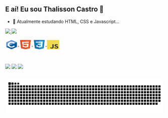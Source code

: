 ## E aí! Eu sou Thalisson Castro 👋

- 🌱 Atualmente estudando HTML, CSS e Javascript...

<div>
  <a href="https://github.com/thalissoncastrog">
  <img height="160em" src="https://github-readme-stats.vercel.app/api?username=thalissoncastrog&show_icons=true&theme=gotham&include_all_commits=true&count_private=true"/>
  <img height="160em" src="https://github-readme-stats.vercel.app/api/top-langs/?username=thalissoncastrog&layout=compact&langs_count=7&theme=gotham"/>
</div>
  
<div style="display: inline_block"><br>
  <img align="center" alt="TC-C" height="30" width="40" src="https://raw.githubusercontent.com/devicons/devicon/master/icons/c/c-original.svg">
  <img align="center" alt="TC-HTML" height="30" width="40" src="https://raw.githubusercontent.com/devicons/devicon/master/icons/html5/html5-original.svg">
  <img align="center" alt="TC-CSS" height="30" width="40" src="https://raw.githubusercontent.com/devicons/devicon/master/icons/css3/css3-original.svg">
  <img align="center" alt="TC-JAVASCRIPT" height="30" width="40" src="https://raw.githubusercontent.com/devicons/devicon/master/icons/javascript/javascript-original.svg">
</div>
  
  ##
  <br>
  <div> 
  <a href="https://instagram.com/thalissoncastrog" target="_blank"><img src="https://img.shields.io/badge/-Instagram-%23E4405F?style=for-the-badge&logo=instagram&logoColor=white" target="_blank"></a>
  <a href = "mailto:adao.thalisso@discente.univasf.edu.br"><img src="https://img.shields.io/badge/-Gmail-%23333?style=for-the-badge&logo=gmail&logoColor=white" target="_blank"></a>
  <a href="https://www.linkedin.com/in/thalissoncastro/" target="_blank"><img src="https://img.shields.io/badge/-LinkedIn-%230077B5?style=for-the-badge&logo=linkedin&logoColor=white" target="_blank"></a> 
 </div>
  
  ##
  
  ![Snake animation](https://github.com/thalissoncastrog/thalissoncastrog/blob/output/github-contribution-grid-snake.svg)

  
  
